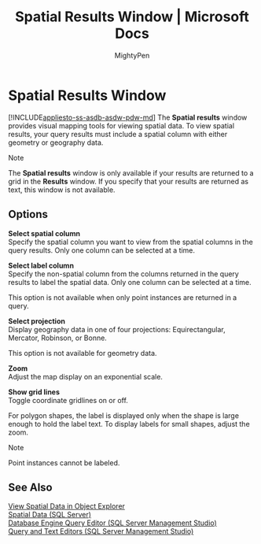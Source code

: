 ﻿---
title: "Spatial Results Window | Microsoft Docs"
ms.custom: ""
ms.date: "03/01/2017"
ms.prod: sql
ms.technology: scripting
ms.reviewer: ""
ms.suite: "sql"
ms.tgt_pltfrm: ""
ms.topic: conceptual
ms.assetid: c2d5a477-6496-4d01-adee-7322ebdfadf3
caps.latest.revision: 8
author: MightyPen
ms.author: genemi
manager: craigg
monikerRange: ">= aps-pdw-2016 || = azuresqldb-current || = azure-sqldw-latest || >= sql-server-2016 || = sqlallproducts-allversions"
---
# Spatial Results Window
[!INCLUDE[appliesto-ss-asdb-asdw-pdw-md](../../includes/appliesto-ss-asdb-asdw-pdw-md.md)]
  The **Spatial results** window provides visual mapping tools for viewing spatial data. To view spatial results, your query results must include a spatial column with either geometry or geography data.  
  
> [!NOTE]  
>  The **Spatial results** window is only available if your results are returned to a grid in the **Results** window. If you specify that your results are returned as text, this window is not available.  
  
## Options  
 **Select spatial column**  
 Specify the spatial column you want to view from the spatial columns in the query results. Only one column can be selected at a time.  
  
 **Select label column**  
 Specify the non-spatial column from the columns returned in the query results to label the spatial data. Only one column can be selected at a time.  
  
 This option is not available when only point instances are returned in a query.  
  
 **Select projection**  
 Display geography data in one of four projections: Equirectangular, Mercator, Robinson, or Bonne.  
  
 This option is not available for geometry data.  
  
 **Zoom**  
 Adjust the map display on an exponential scale.  
  
 **Show grid lines**  
 Toggle coordinate gridlines on or off.  
  
 For polygon shapes, the label is displayed only when the shape is large enough to hold the label text. To display labels for small shapes, adjust the zoom.  
  
> [!NOTE]  
>  Point instances cannot be labeled.  
  
## See Also  
 [View Spatial Data in Object Explorer](../../relational-databases/scripting/view-spatial-data-in-object-explorer.md)   
 [Spatial Data &#40;SQL Server&#41;](../../relational-databases/spatial/spatial-data-sql-server.md)   
 [Database Engine Query Editor &#40;SQL Server Management Studio&#41;](../../relational-databases/scripting/database-engine-query-editor-sql-server-management-studio.md)   
 [Query and Text Editors &#40;SQL Server Management Studio&#41;](../../relational-databases/scripting/query-and-text-editors-sql-server-management-studio.md)  
  
  
